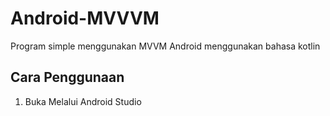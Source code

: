# Android-MVVVM
Program simple menggunakan MVVM Android menggunakan bahasa kotlin
## Cara Penggunaan
1. Buka Melalui Android Studio
